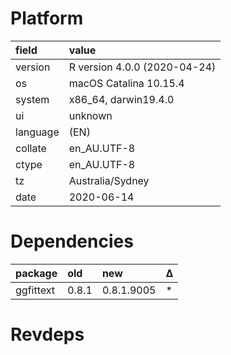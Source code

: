 # Platform

|field    |value                        |
|:--------|:----------------------------|
|version  |R version 4.0.0 (2020-04-24) |
|os       |macOS Catalina 10.15.4       |
|system   |x86_64, darwin19.4.0         |
|ui       |unknown                      |
|language |(EN)                         |
|collate  |en_AU.UTF-8                  |
|ctype    |en_AU.UTF-8                  |
|tz       |Australia/Sydney             |
|date     |2020-06-14                   |

# Dependencies

|package   |old   |new        |Δ  |
|:---------|:-----|:----------|:--|
|ggfittext |0.8.1 |0.8.1.9005 |*  |

# Revdeps

